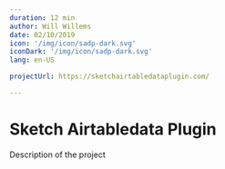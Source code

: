 ```yaml
---
duration: 12 min
author: Will Willems
date: 02/10/2019
icon: '/img/icon/sadp-dark.svg'
iconDark: '/img/icon/sadp-dark.svg'
lang: en-US

projectUrl: https://sketchairtabledataplugin.com/

---
```


# Sketch Airtabledata Plugin

Description of the project